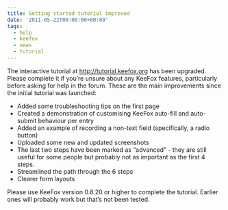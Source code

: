 ```yaml
---
title: Getting started tutorial improved
date: '2011-05-22T00:00:00+00:00'
tags:
  - help
  - keefox
  - news
  - tutorial
---
```

<p>The interactive tutorial at <a href="http://tutorial.keefox.org" title="Go to http://tutorial.keefox.org" target="_blank" class="externlink">http://tutorial.keefox.org</a>  has been upgraded. Please complete it if you’re unsure about any KeeFox  features, particularly before asking for help in the forum. These are  the main improvements since the initial tutorial was launched: </p><ul><li>Added some troubleshooting tips on the first page 	</li><li>Created a demonstration of customising KeeFox auto-fill and auto-submit behaviour per entry 	</li><li>Added an example of recording a non-text field (specifically, a radio button) 	</li><li>Uploaded some new and updated screenshots 	</li><li>The last two steps have been marked as “advanced” - they are still  useful for some people but probably not as important as the first 4  steps. 	</li><li>Streamlined the path through the 6 steps 	</li><li>Clearer form layouts </li></ul><p>Please use KeeFox version 0.8.20 or higher to complete the tutorial. Earlier ones will probably work but that’s not been tested.</p>
